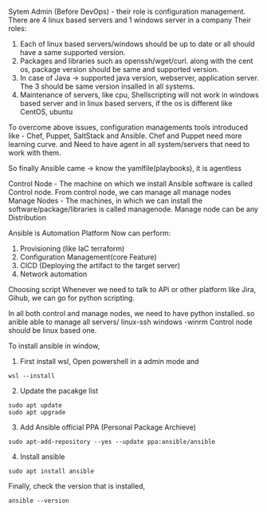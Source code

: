 Sytem Admin (Before DevOps) - their role is configuration management.
There are 4 linux based servers and 1 windows server in a company
Their roles:
1. Each of linux based servers/windows should be up to date or all should have a same supported version.
2. Packages and libraries such as openssh/wget/curl. along with the cent os, package version should be same and supported version.
3. In case of Java  -> supported java version, webserver, application server. The 3 should be same version insalled in all systems.
4. Maintenance of servers, like cpu,
Shellscripting will not work in windows based server and in linux based servers, if the os is different like CentOS, ubuntu

To overcome above issues, configuration managements tools introduced like - Chef, Puppet, SaltStack and Ansible.
Chef and Puppet need more learning curve. and Need to have agent in all system/servers that need to work with them.

So finally Ansible came -> know the yamlfile(playbooks), it is agentless

Control Node - The machine on which we install Ansible software is called Control node. From control node, we can manage all manage nodes
Manage Nodes - The machines, in which we can install the software/package/libraries is called managenode. Manage node can be any Distribution

Ansible is Automation Platform 
Now  can perform:
1. Provisioning (like IaC terraform)
2. Configuration Management(core Feature)
3. CICD (Deploying the artifact to the target server) 
4. Network automation

Choosing script
Whenever we need to talk to APi or other platform like Jira, Gihub, we can go for python scripting.

In all both control and manage nodes, we need to have python installed. so anible able to manage all servers/
linux-ssh
windows -winrm 
Control node should be linux based one.

To install ansible in window, 
1. First install wsl, Open powershell in a admin mode and 
```
wsl --install
```
2. Update the pacakge list
```
sudo apt update
sudo apt upgrade
```
3. Add Ansible official PPA (Personal Package Archieve)
```
sudo apt-add-repository --yes --update ppa:ansible/ansible
```
4. Install ansible 
```
sudo apt install ansible
```

Finally, check the version that is installed,
```
ansible --version
```
